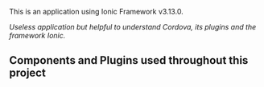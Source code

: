 This is an application using Ionic Framework v3.13.0.

*Useless application but helpful to understand Cordova, its plugins and the framework Ionic.*

## Components and Plugins used throughout this project






